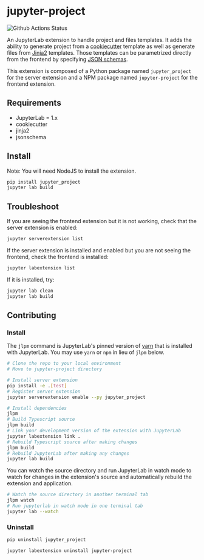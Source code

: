 # jupyter-project

![Github Actions Status](https://github.com/fcollonval/jupyter-project/workflows/Build/badge.svg)

An JupyterLab extension to handle project and files templates. It adds the ability to 
generate project from a [cookiecutter](https://cookiecutter.readthedocs.io/en/latest/) template as well as generate files
from [Jinja2](https://jinja.palletsprojects.com/en/master/) templates. Those templates can be parametrized directly from
the frontend by specifying [JSON schemas](https://json-schema.org/).


This extension is composed of a Python package named `jupyter_project`
for the server extension and a NPM package named `jupyter-project`
for the frontend extension.


## Requirements

* JupyterLab = 1.x
* cookiecutter
* jinja2
* jsonschema

## Install

Note: You will need NodeJS to install the extension.

```bash
pip install jupyter_project
jupyter lab build
```

## Troubleshoot

If you are seeing the frontend extension but it is not working, check
that the server extension is enabled:

```bash
jupyter serverextension list
```

If the server extension is installed and enabled but you are not seeing
the frontend, check the frontend is installed:

```bash
jupyter labextension list
```

If it is installed, try:

```bash
jupyter lab clean
jupyter lab build
```

## Contributing

### Install

The `jlpm` command is JupyterLab's pinned version of
[yarn](https://yarnpkg.com/) that is installed with JupyterLab. You may use
`yarn` or `npm` in lieu of `jlpm` below.

```bash
# Clone the repo to your local environment
# Move to jupyter-project directory

# Install server extension
pip install -e .[test]
# Register server extension
jupyter serverextension enable --py jupyter_project

# Install dependencies
jlpm
# Build Typescript source
jlpm build
# Link your development version of the extension with JupyterLab
jupyter labextension link .
# Rebuild Typescript source after making changes
jlpm build
# Rebuild JupyterLab after making any changes
jupyter lab build
```

You can watch the source directory and run JupyterLab in watch mode to watch for changes in the extension's source and automatically rebuild the extension and application.

```bash
# Watch the source directory in another terminal tab
jlpm watch
# Run jupyterlab in watch mode in one terminal tab
jupyter lab --watch
```

### Uninstall

```bash
pip uninstall jupyter_project

jupyter labextension uninstall jupyter-project
```
